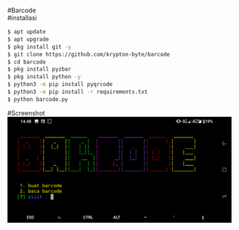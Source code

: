 #Barcode<br>
#installasi 
```bash
$ apt update
$ apt upgrade
$ pkg install git -y
$ git clone https://github.com/krypton-byte/barcode
$ cd barcode
$ pkg install pyzbar
$ pkg install python -y
$ python3 -m pip install pyqrcode
$ python3 -m pip install -r requirements.txt
$ python barcode.py
```
#Screenshot
<img src="QrCode.png">

